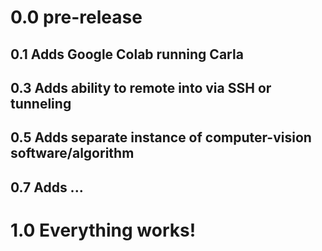 # 0.0 pre-release

## 0.1 Adds Google Colab running Carla

## 0.3 Adds ability to remote into via SSH or tunneling

## 0.5 Adds separate instance of computer-vision software/algorithm

## 0.7 Adds ...

# 1.0 Everything works!
